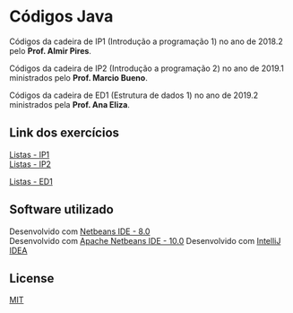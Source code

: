 # Códigos Java

Códigos da cadeira de IP1 (Introdução a programação 1) no ano de 2018.2 pelo **Prof. Almir Pires**.

Códigos da cadeira de IP2 (Introdução a programação 2) no ano de 2019.1 ministrados pelo **Prof. Marcio Bueno**.

Códigos da cadeira de ED1 (Estrutura de dados 1) no ano de 2019.2 ministrados pela **Prof. Ana Eliza**.

## Link dos exercícios

[Listas - IP1](https://github.com/luisfelipe3d/base-cod-java/tree/master/c3.unicap.br.almir.ip1/src)  
[Listas - IP2](https://github.com/luisfelipe3d/base-cod-java/tree/master/c3.unicap.br.marcio.ip2/src)

[Listas - ED1](https://github.com/luisfelipe3d/base-cod-java/tree/master/c3.unicap.br.ana.ed1/src)

## Software utilizado

Desenvolvido com [Netbeans IDE - 8.0](https://netbeans.org/downloads/8.0.2/)  
Desenvolvido com [Apache Netbeans IDE - 10.0](https://netbeans.apache.org/download/nb100/nb100.html)
Desenvolvido com [IntelliJ IDEA](https://www.jetbrains.com/idea/download/index.html)
## License
[MIT](https://github.com/luisfelipe3d/base-cod-java/blob/master/LICENSE)



